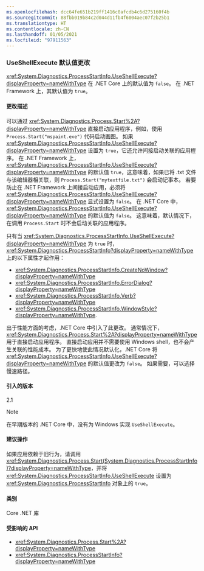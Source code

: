 ```yaml
---
ms.openlocfilehash: dcc64fe651b219ff1416c0afcdb4c6d275160f4b
ms.sourcegitcommit: 88fbb019b84c2d044d11fb4f6004aec07f2b25b1
ms.translationtype: HT
ms.contentlocale: zh-CN
ms.lasthandoff: 01/05/2021
ms.locfileid: "97911563"
---
```

### <a name="change-in-default-value-of-useshellexecute"></a>UseShellExecute 默认值更改

<xref:System.Diagnostics.ProcessStartInfo.UseShellExecute?displayProperty=nameWithType> 在 .NET Core 上的默认值为 `false`。 在 .NET Framework 上，其默认值为 `true`。

#### <a name="change-description"></a>更改描述

可以通过 <xref:System.Diagnostics.Process.Start%2A?displayProperty=nameWithType> 直接启动应用程序，例如，使用 `Process.Start("mspaint.exe")` 代码启动画图。 如果 <xref:System.Diagnostics.ProcessStartInfo.UseShellExecute?displayProperty=nameWithType> 设置为 `true`，它还允许间接启动关联的应用程序。 在 .NET Framework 上，<xref:System.Diagnostics.ProcessStartInfo.UseShellExecute?displayProperty=nameWithType> 的默认值 `true`，这意味着，如果已将 .txt  文件与该编辑器相关联，则 `Process.Start("mytextfile.txt")` 会启动记事本。 若要防止在 .NET Framework 上间接启动应用，必须将 <xref:System.Diagnostics.ProcessStartInfo.UseShellExecute?displayProperty=nameWithType> 显式设置为 `false`。 在 .NET Core 中，<xref:System.Diagnostics.ProcessStartInfo.UseShellExecute?displayProperty=nameWithType> 的默认值为 `false`。 这意味着，默认情况下，在调用 `Process.Start` 时不会启动关联的应用程序。

只有当 <xref:System.Diagnostics.ProcessStartInfo.UseShellExecute?displayProperty=nameWithType> 为 `true` 时，<xref:System.Diagnostics.ProcessStartInfo?displayProperty=nameWithType> 上的以下属性才起作用：

- <xref:System.Diagnostics.ProcessStartInfo.CreateNoWindow?displayProperty=nameWithType>
- <xref:System.Diagnostics.ProcessStartInfo.ErrorDialog?displayProperty=nameWithType>
- <xref:System.Diagnostics.ProcessStartInfo.Verb?displayProperty=nameWithType>
- <xref:System.Diagnostics.ProcessStartInfo.WindowStyle?displayProperty=nameWithType>.

出于性能方面的考虑，.NET Core 中引入了此更改。 通常情况下，<xref:System.Diagnostics.Process.Start%2A?displayProperty=nameWithType> 用于直接启动应用程序。 直接启动应用并不需要使用 Windows shell，也不会产生关联的性能成本。 为了更快地使此情况默认化，.NET Core 将 <xref:System.Diagnostics.ProcessStartInfo.UseShellExecute?displayProperty=nameWithType> 的默认值更改为 `false`。 如果需要，可以选择慢速路径。

#### <a name="version-introduced"></a>引入的版本

2.1

> [!NOTE]
> 在早期版本的 .NET Core 中，没有为 Windows 实现 `UseShellExecute`。

#### <a name="recommended-action"></a>建议操作

如果应用依赖于旧行为，请调用 <xref:System.Diagnostics.Process.Start(System.Diagnostics.ProcessStartInfo)?displayProperty=nameWithType>，并将 <xref:System.Diagnostics.ProcessStartInfo.UseShellExecute> 设置为 <xref:System.Diagnostics.ProcessStartInfo> 对象上的 `true`。

#### <a name="category"></a>类别

Core .NET 库

#### <a name="affected-apis"></a>受影响的 API

- <xref:System.Diagnostics.Process.Start%2A?displayProperty=nameWithType>
- <xref:System.Diagnostics.ProcessStartInfo?displayProperty=nameWithType>

<!--

#### Affected APIs

- `Overload:System.Diagnostics.Process.Start`
- `M:System.Diagnostics.ProcessStartInfo`

-->
